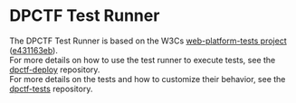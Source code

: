 DPCTF Test Runner
=================

The DPCTF Test Runner is based on the W3Cs [web-platform-tests project](https://github.com/web-platform-tests/wpt) ([e431163eb](https://github.com/web-platform-tests/wpt/tree/e431163eb7e1a2411801ca35f6f4a9d6e0d3bed4)).  
For more details on how to use the test runner to execute tests, see the [dpctf-deploy](https://github.com/cta-wave/dpctf-deploy) repository.  
For more details on the tests and how to customize their behavior, see the [dpctf-tests](https://github.com/cta-wave/dpctf-tests) repository.

